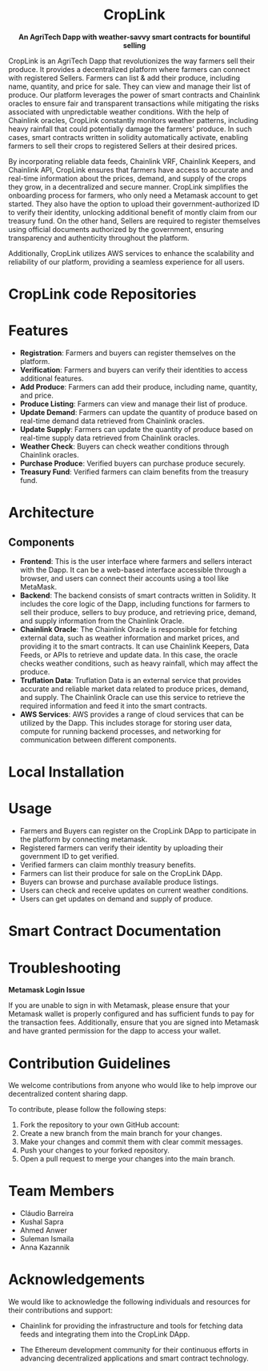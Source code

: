   <div align="center">
  <h1>CropLink</h1>
  <p>
    <strong>An AgriTech Dapp with weather-savvy smart contracts for bountiful selling</strong>
  </p>
  
</div>                                           
                            
          
CropLink is an AgriTech Dapp that revolutionizes the way farmers sell their produce. It provides a decentralized platform where farmers can connect with registered Sellers. Farmers can list & add their produce, including name, quantity, and price for sale. They can view and manage their list of produce. Our platform leverages the power of smart contracts and Chainlink oracles to ensure fair and transparent transactions while mitigating the risks associated with unpredictable weather conditions. With the help of Chainlink oracles, CropLink constantly monitors weather patterns, including heavy rainfall that could potentially damage the farmers' produce. In such cases, smart contracts written in solidity automatically activate, enabling farmers to sell their crops to registered Sellers at their desired prices. 

By incorporating reliable data feeds, Chainlink VRF, Chainlink Keepers, and Chainlink API, CropLink ensures that farmers have access to accurate and real-time information about the prices, demand, and supply of the crops they grow, in a decentralized and secure manner. CropLink simplifies the onboarding process for farmers, who only need a Metamask account to get started. They also have the option to upload their government-authorized ID to verify their identity, unlocking additional benefit of montly claim from our treasury fund. On the other hand, Sellers are required to register themselves using official documents authorized by the government, ensuring transparency and authenticity throughout the platform. 

Additionally, CropLink utilizes AWS services to enhance the scalability and reliability of our platform, providing a seamless experience for all users.

# CropLink code Repositories

# Features

* **Registration**: Farmers and buyers can register themselves on the platform.
* **Verification**: Farmers and buyers can verify their identities to access additional features.
* **Add Produce**: Farmers can add their produce, including name, quantity, and price.
* **Produce Listing**: Farmers can view and manage their list of produce.
* **Update Demand**: Farmers can update the quantity of produce based on real-time demand data retrieved from Chainlink oracles.
* **Update Supply**: Farmers can update the quantity of produce based on real-time supply data retrieved from Chainlink oracles.
* **Weather Check**: Buyers can check weather conditions through Chainlink oracles.
* **Purchase Produce**: Verified buyers can purchase produce securely.
* **Treasury Fund**: Verified farmers can claim benefits from the treasury fund.

# Architecture

## Components

* **Frontend**: This is the user interface where farmers and sellers interact with the Dapp. It can be a
web-based interface accessible through a browser, and users can connect their accounts using a
tool like MetaMask.
* **Backend**: The backend consists of smart contracts written in Solidity. It
includes the core logic of the Dapp, including functions for farmers to sell their produce, sellers to
buy produce, and retrieving price, demand, and supply information from the Chainlink Oracle.
* **Chainlink Oracle**: The Chainlink Oracle is responsible for fetching external data, such as weather
information and market prices, and providing it to the smart contracts. It can use Chainlink
Keepers, Data Feeds, or APIs to retrieve and update data. In this case, the oracle checks weather
conditions, such as heavy rainfall, which may affect the produce.
* **Truflation Data**: Truflation Data is an external service that provides accurate and reliable market
data related to produce prices, demand, and supply. The Chainlink Oracle can use this service to
retrieve the required information and feed it into the smart contracts.
* **AWS Services**: AWS provides a range of cloud services that can be utilized by the Dapp. This
includes storage for storing user data, compute for running backend processes, and networking
for communication between different components.

# Local Installation

# Usage

* Farmers and Buyers can register on the CropLink DApp to participate in the platform by connecting metamask.
* Registered farmers can verify their identity by uploading their government ID to get verified.
* Verified farmers can claim monthly treasury benefits.
* Farmers can list their produce for sale on the CropLink DApp.
* Buyers can browse and purchase available produce listings.
* Users can check and receive updates on current weather conditions.
* Users can get updates on demand and supply of produce.

# Smart Contract Documentation

# Troubleshooting

**Metamask Login Issue**

If you are unable to sign in with Metamask, please ensure that your Metamask wallet is properly configured and has sufficient funds to pay for the transaction fees. Additionally, ensure that you are signed into Metamask and have granted permission for the dapp to access your wallet.

# Contribution Guidelines
We welcome contributions from anyone who would like to help improve our decentralized content sharing dapp.

To contribute, please follow the following steps:

1. Fork the repository to your own GitHub account:
2. Create a new branch from the main branch for your changes.
3. Make your changes and commit them with clear commit messages.
4. Push your changes to your forked repository.
5. Open a pull request to merge your changes into the main branch.

# Team Members
* Cláudio Barreira
* Kushal Sapra
* Ahmed Anwer
* Suleman Ismaila
* Anna Kazannik

# Acknowledgements

We would like to acknowledge the following individuals and resources for their contributions and support:

* Chainlink for providing the infrastructure and tools for fetching data feeds and integrating them into the CropLink DApp.

* The Ethereum development community for their continuous efforts in advancing decentralized applications and smart contract technology.
